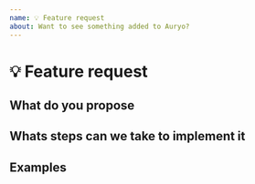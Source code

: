 ```yaml
---
name: 💡 Feature request
about: Want to see something added to Auryo?
---
```


<!---
Thanks for filing an issue 😄 ! Before you submit, please read the following:

Search open/closed issues before submitting since someone might have asked the same thing before!

If you have a technical background, feel free to create and work on this issue yourself. I will happily review and merge your PR.
-->

# 💡 Feature request

## What do you propose
<!--- Please give a detailed description of the feature you propose. If you want to request multiple features, please create multiple issues to keep everything nice and tidy.  -->

## Whats steps can we take to implement it
<!--- (This is optional) If you have a background, experience or an idea on how to implement this, go ahead and share this with me. -->

## Examples
<!--- If you know any examples which have this feature or designs for what it might look like, please include these. -->



<!-- Love Auryo? Please consider supporting us:
👉  https://www.patreon.com/sneljo -->